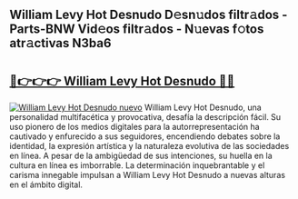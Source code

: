 ## William Levy Hot Desnudo D𝚎sn𝚞dos filtr𝚊dos - Parts-BNW Vid𝚎os filtr𝚊dos - N𝚞evas f𝚘tos atr𝚊ctivas N3ba6

# <h2><a href="http://mbazhp.tromn.icu/?c=William+Levy+Hot+Desnudo">🔗👉👉👉 William Levy Hot Desnudo 🔗🔗</a></h2>

[![William Levy Hot Desnudo nuevo](https://i.imgur.com/pEAQMta.gif)](http://mbazhp.tromn.icu/?c=William+Levy+Hot+Desnudo)
William Levy Hot Desnudo, una personalidad multifacética y provocativa, desafía la descripción fácil. Su uso pionero de los medios digitales para la autorrepresentación ha cautivado y enfurecido a sus seguidores, encendiendo debates sobre la identidad, la expresión artística y la naturaleza evolutiva de las sociedades en línea. A pesar de la ambigüedad de sus intenciones, su huella en la cultura en línea es imborrable. La determinación inquebrantable y el carisma innegable impulsan a William Levy Hot Desnudo a nuevas alturas en el ámbito digital.
